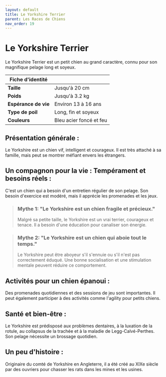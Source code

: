 ```yaml
---
layout: default
title: Le Yorkshire Terrier
parent: Les Races de Chiens
nav_order: 19
---
```


# Le Yorkshire Terrier

Le Yorkshire Terrier est un petit chien au grand caractère, connu pour son magnifique pelage long et soyeux.

| Fiche d'identité | |
|---|---|
| **Taille** | Jusqu'à 20 cm |
| **Poids** | Jusqu'à 3.2 kg |
| **Espérance de vie** | Environ 13 à 16 ans |
| **Type de poil** | Long, fin et soyeux |
| **Couleurs** | Bleu acier foncé et feu |

## Présentation générale :
Le Yorkshire est un chien vif, intelligent et courageux. Il est très attaché à sa famille, mais peut se montrer méfiant envers les étrangers.

## Un compagnon pour la vie : Tempérament et besoins réels :
C'est un chien qui a besoin d'un entretien régulier de son pelage. Son besoin d'exercice est modéré, mais il apprécie les promenades et les jeux.

> ### Mythe 1: "Le Yorkshire est un chien fragile et précieux."
> Malgré sa petite taille, le Yorkshire est un vrai terrier, courageux et tenace. Il a besoin d'une éducation pour canaliser son énergie.

> ### Mythe 2: "Le Yorkshire est un chien qui aboie tout le temps."
> Le Yorkshire peut être aboyeur s'il s'ennuie ou s'il n'est pas correctement éduqué. Une bonne socialisation et une stimulation mentale peuvent réduire ce comportement.

## Activités pour un chien épanoui :
Des promenades quotidiennes et des sessions de jeu sont importantes. Il peut également participer à des activités comme l'agility pour petits chiens.

## Santé et bien-être :
Le Yorkshire est prédisposé aux problèmes dentaires, à la luxation de la rotule, au collapsus de la trachée et à la maladie de Legg-Calvé-Perthes. Son pelage nécessite un brossage quotidien.

## Un peu d'histoire :
Originaire du comté de Yorkshire en Angleterre, il a été créé au XIXe siècle par des ouvriers pour chasser les rats dans les mines et les usines. 